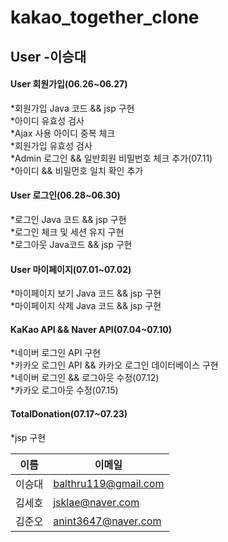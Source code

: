 kakao_together_clone
==========================

User -이승대
--------------------------
#### User 회원가입(06.26~06.27)  
*회원가입 Java 코드 && jsp 구현  
*아이디 유효성 검사  
*Ajax 사용 아이디 중복 체크  
*회원가입 유효성 검사  
	*Admin 로그인 && 일반회원 비밀번호 체크 추가(07.11)  
	*아이디 && 비밀먼호 일치 확인 추가  
#### User 로그인(06.28~06.30)  
*로그인 Java 코드 && jsp 구현  
*로그인 체크 및 세션 유지 구현  
*로그아웃 Java코드 && jsp 구현  
#### User 마이페이지(07.01~07.02)  
*마이페이지 보기 Java 코드 && jsp 구현  
*마이페이지 삭제 Java 코드 && jsp 구현  
#### KaKao API && Naver API(07.04~07.10)  
*네이버 로그인 API 구현  
*카카오 로그인 API && 카카오 로그인 데이터베이스 구현  
	*네이버 로그인 && 로그아웃 수정(07.12)  
	*카카오 로그아웃 수정(07.15)  
#### TotalDonation(07.17~07.23)  
*jsp 구현  



이름|이메일|
---|---|
이승대|balthru119@gmail.com|
김세호|jsklae@naver.com| 
김준오|anint3647@naver.com|







